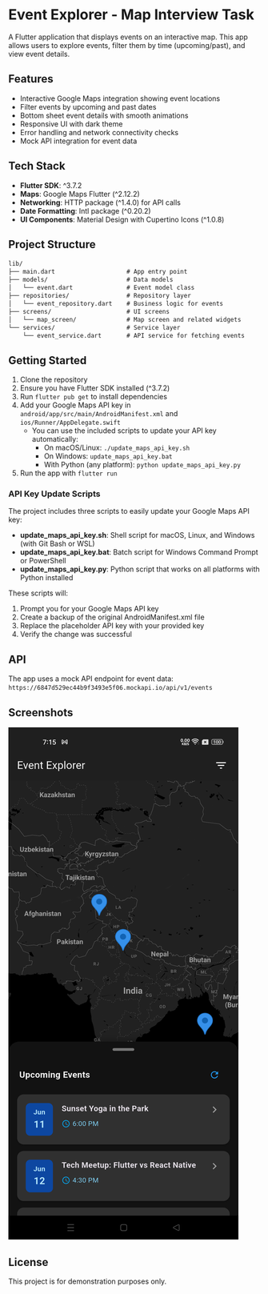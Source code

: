 # Event Explorer - Map Interview Task

A Flutter application that displays events on an interactive map. This app allows users to explore events, filter them by time (upcoming/past), and view event details.

## Features

- Interactive Google Maps integration showing event locations
- Filter events by upcoming and past dates
- Bottom sheet event details with smooth animations
- Responsive UI with dark theme
- Error handling and network connectivity checks
- Mock API integration for event data

## Tech Stack

- **Flutter SDK**: ^3.7.2
- **Maps**: Google Maps Flutter (^2.12.2)
- **Networking**: HTTP package (^1.4.0) for API calls
- **Date Formatting**: Intl package (^0.20.2)
- **UI Components**: Material Design with Cupertino Icons (^1.0.8)

## Project Structure

```
lib/
├── main.dart                    # App entry point
├── models/                      # Data models
│   └── event.dart               # Event model class
├── repositories/                # Repository layer
│   └── event_repository.dart    # Business logic for events
├── screens/                     # UI screens
│   └── map_screen/              # Map screen and related widgets
└── services/                    # Service layer
    └── event_service.dart       # API service for fetching events
```

## Getting Started

1. Clone the repository
2. Ensure you have Flutter SDK installed (^3.7.2)
3. Run `flutter pub get` to install dependencies
4. Add your Google Maps API key in `android/app/src/main/AndroidManifest.xml` and `ios/Runner/AppDelegate.swift`
   - You can use the included scripts to update your API key automatically:
     - On macOS/Linux: `./update_maps_api_key.sh`
     - On Windows: `update_maps_api_key.bat`
     - With Python (any platform): `python update_maps_api_key.py`
5. Run the app with `flutter run`

### API Key Update Scripts

The project includes three scripts to easily update your Google Maps API key:

- **update_maps_api_key.sh**: Shell script for macOS, Linux, and Windows (with Git Bash or WSL)
- **update_maps_api_key.bat**: Batch script for Windows Command Prompt or PowerShell
- **update_maps_api_key.py**: Python script that works on all platforms with Python installed

These scripts will:
1. Prompt you for your Google Maps API key
2. Create a backup of the original AndroidManifest.xml file
3. Replace the placeholder API key with your provided key
4. Verify the change was successful

## API

The app uses a mock API endpoint for event data:
`https://6847d529ec44b9f3493e5f06.mockapi.io/api/v1/events`

## Screenshots

![Event Explorer Screenshot](flutter_01.png)

## License

This project is for demonstration purposes only.
